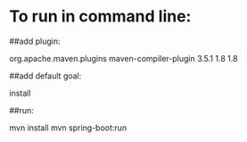 # To run in command line:
##add plugin:

  <plugin>
            <groupId>org.apache.maven.plugins</groupId>
            <artifactId>maven-compiler-plugin</artifactId>
            <version>3.5.1</version>
            <configuration>
                <source>1.8</source>
                <target>1.8</target>
            </configuration>
  </plugin>
  
##add default goal:

  <defaultGoal>install</defaultGoal>

##run:

mvn install
mvn spring-boot:run

